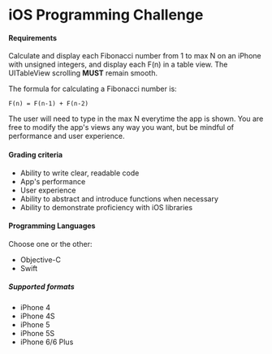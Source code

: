 # iOS Programming Challenge

#### Requirements

Calculate and display each Fibonacci number from 1 to max N on an iPhone with unsigned integers, and display each F(n) in a table view.  The UITableView scrolling __MUST__ remain smooth.

The formula for calculating a Fibonacci number is: 

```
F(n) = F(n-1) + F(n-2)
```

The user will need to type in the max N everytime the app is shown. You are free to modify the app's views any way you want, but be mindful of performance and user experience.

#### Grading criteria

- Ability to write clear, readable code
- App's performance
- User experience
- Ability to abstract and introduce functions when necessary
- Ability to demonstrate proficiency with iOS libraries 

#### Programming Languages

Choose one or the other:

- Objective-C
- Swift 

##### Supported formats

- iPhone 4
- iPhone 4S
- iPhone 5
- iPhone 5S
- iPhone 6/6 Plus